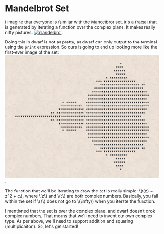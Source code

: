 # Mandelbrot Set

I imagine that everyone is faimilar with the Mandelbrot set.
It's a fractal that is generated by iterating a function over the complex plane.
It makes really nifty pictures.
[![mandelbrot](https://img.youtube.com/vi/b005iHf8Z3g/0.jpg)](https://www.youtube.com/watch?v=b005iHf8Z3g).

Doing this in dwarf is not as pretty, as dwarf can only output to the terminal using the `print` expression.
So ours is going to end up looking more like the first-ever image of the set:
![mandelbrot-orig](./mandelbrot_orig.png).

The function that we'll be iterating to draw the set is really simple: \\(f(z) = z^2 + c\\), where \\(z\\) and \\(c\\) are both complex numbers.
Basically, you fall within the set if \\(z\\) does not go to \\(\infty\\) when you iterate the function.

I mentioned that the set is over the complex plane, and dwarf doesn't grok complex numbers.
That means that we'll need to invent our own complex type.
As per above, we'll need to support addition and squaring (multiplicaiton).
So, let's get started!
